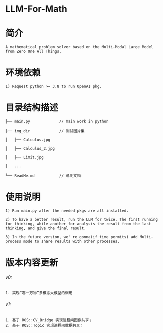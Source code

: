 # LLM-For-Math

# 简介
    A mathematical problem solver based on the Multi-Modal Large Model from Zero One All Things.

# 环境依赖
    1) Request python >= 3.8 to run OpenAI pkg.
 
# 目录结构描述
    ├── main.py             // main work in python
    
    ├── img_dir             // 测试图片集
    
    │   ├── Calculus.jpg

    │   ├── Calculus_2.jpg

    │   ├── Limit.jpg

    │   ...

    └── ReadMe.md           // 说明文档 

# 使用说明
    1) Run main.py after the needed pkgs are all installed.
    
    2) To have a better result, run the LLM for twice. The first running for thinking, while another for analysis the result from the last thinking, and give the final result.
    
    3) In the future version, we' re gonna(if time permits) add Multi-process mode to share results with other processes.

# 版本内容更新
###### v0:
    1. 实现“零一万物”多模态大模型的调用
###### v1:
    1. 基于 ROS::CV_Bridge 实现进程间图像共享；
    2. 基于 ROS::Topic 实现进程间数据共享；
